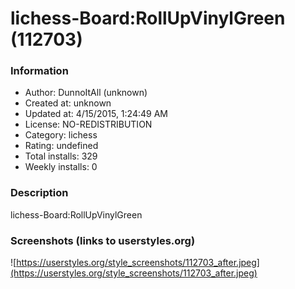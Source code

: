 # lichess-Board:RollUpVinylGreen (112703)

### Information
- Author: DunnoItAll (unknown)
- Created at: unknown
- Updated at: 4/15/2015, 1:24:49 AM
- License: NO-REDISTRIBUTION
- Category: lichess
- Rating: undefined
- Total installs: 329
- Weekly installs: 0


### Description
lichess-Board:RollUpVinylGreen


### Screenshots (links to userstyles.org)
![https://userstyles.org/style_screenshots/112703_after.jpeg](https://userstyles.org/style_screenshots/112703_after.jpeg)


